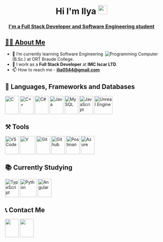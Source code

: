 <h1 align="center">Hi </a> I'm Ilya <a href="#"><img src="https://user-images.githubusercontent.com/66797449/153720384-ebe4addc-2296-4b09-905c-28d7752315f1.gif" width="30"></h1>
<h3 align="center">I'm a Full Stack Developer and Software Engineering student</h3>

## 👨‍🎓 About Me

<a href="#"><img align="right" src="https://user-images.githubusercontent.com/66797449/175926578-2f4e8ce3-0df2-4c08-8469-aebe180d016c.gif" title="Programming Computer"/></a>

-   🌱 I’m currently learning Software Engineering (B.Sc.) at ORT Braude College.
-   🔭 I work as a **Full Stack Developer** at **IMC Iscar LTD**.
-   📫 How to reach me - **[ilia0544@gmail.com](mailto:ilia0544@gmail.com)**

## 🚀 Languages, Frameworks and Databases

<p align="left">
    <a href="#"><img align="center" src="https://user-images.githubusercontent.com/66797449/179549890-f7bbf94b-a6f3-4125-b324-43e01beec02f.svg" title="C" width="45" height="60"/></a>
    <a href="#"><img align="center" src="https://user-images.githubusercontent.com/66797449/179550472-43c66040-678d-43f6-9b23-a29f922edeff.svg" title="C++" width="45" height="60"/></a>
      <a href="#"><img align="center" src="https://user-images.githubusercontent.com/88554020/227545689-e1ac80db-d085-4725-87b8-76b2d1263a50.svg" title="C#" width="45" height="60"/></a>
    <a href="#"><img align="center" src="https://user-images.githubusercontent.com/66797449/179539867-f24505fc-5848-4c23-b47b-78475851aec2.svg" title="Java" width="45" height="60"/></a>
    <a href="#"><img align="center" src="https://user-images.githubusercontent.com/66797449/179539964-66b7b78f-3d63-493a-9bdd-6b048f7faaac.svg" title="MySQL" width="45" height="60"/></a>
    <a href="#"><img align="center" src="https://user-images.githubusercontent.com/66797449/179608597-7d07727b-ec72-49ee-9d57-793d364dabfe.svg" title="JavaScript" width="45" height="60"/></a>
    <a href="#"><img align="center" src="https://user-images.githubusercontent.com/88554020/227540578-b86cb79a-a949-43dc-8201-92f02234946f.png" title="Unreal Engine" width="60" height="60"/></a>
</p>

## ⚒️ Tools

<p align="left">
    <a href="#"><img align="center" src="https://user-images.githubusercontent.com/66797449/179543596-33e3c002-5aed-42ca-89c4-77f58ac0536c.svg" title="VSCode" width="45" height="60"/></a>
      <a href="#"><img align="center" src="https://user-images.githubusercontent.com/88554020/227542087-4ade5db7-3111-442a-a36a-e4acc997e837.png" title="V" width="50" height="60"/></a>
    <a href="#"><img align="center" src="https://user-images.githubusercontent.com/66797449/179540318-60878969-0e77-4b0c-9e30-f86d18e7a865.svg" title="Git" width="45" height="60"/></a>
    <a href="#"><img align="center" src="https://user-images.githubusercontent.com/66797449/179540379-00a114d3-953a-4e27-a2f4-73272cf440ab.svg" title="Github" width="45" height="60"/></a>
    <a href="#"><img align="center" src="https://user-images.githubusercontent.com/66797449/181584024-20343a58-f73b-43d0-9fe6-7f40d994bd88.svg" title="Postman" width="45" height="60"/></a>  
    <a href="#"><img align="center" src="https://user-images.githubusercontent.com/88554020/227547202-fa0a31b1-1468-4a8c-b48a-940bbcfc5aa8.svg" title="Azure" width="45" height="60"/></a>  
</p>

## 📚 Currently Studying

<p align="left">
    <a href="#"><img align="center" src="https://user-images.githubusercontent.com/66797449/179608603-61168798-04ad-4f6f-88b3-9e7cdaa064f7.svg" title="TypeScript" width="45" height="60"/></a>
  <a href="#"><img align="center" src="https://user-images.githubusercontent.com/88554020/227542952-2560b52f-7089-4b88-9603-263f8dd35215.png" title="Python" width="55" height="60"/></a>
    <a href="#"><img align="center" src="https://user-images.githubusercontent.com/66797449/179540138-64c04df5-9133-46cf-890f-8b4ac3852fb2.svg" title="Angular" width="45" height="60"/></a>
</p>

## 📞 Contact Me

<p align="left">
    <a href="https://linkedin.com/in/ilya-lev" target="_blank" title="Ilya's Linkedin"> <img align="center" src="https://user-images.githubusercontent.com/66797449/179542406-6a84f1d9-8cc8-400b-9f5a-918e104fdce0.svg" width="45" height="60"/></a>
    <a href="mailto:ilia0544@gmail.com" title="Ilya's Mail"> <img align="center" src="https://user-images.githubusercontent.com/66797449/179540482-19c0a1b3-1dc0-4a52-afc9-3491a859bd2d.svg" width="45" height="60"/></a>
</p>
